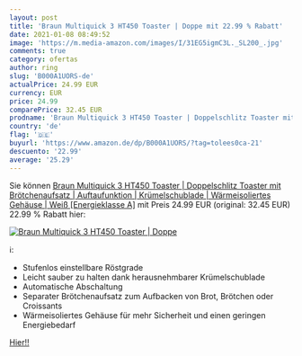 ```yaml
---
layout: post
title: 'Braun Multiquick 3 HT450 Toaster | Doppe mit 22.99 % Rabatt'
date: 2021-01-08 08:49:52
image: 'https://m.media-amazon.com/images/I/31EG5igmC3L._SL200_.jpg'
comments: true
category: ofertas
author: ring
slug: 'B000A1UORS-de'
actualPrice: 24.99 EUR
currency: EUR
price: 24.99
comparePrice: 32.45 EUR
prodname: 'Braun Multiquick 3 HT450 Toaster | Doppelschlitz Toaster mit Brötchenaufsatz | Auftaufunktion | Krümelschublade | Wärmeisoliertes Gehäuse | Weiß [Energieklasse A]'
country: 'de'
flag: '🇩🇪'
buyurl: 'https://www.amazon.de/dp/B000A1UORS/?tag=tolees0ca-21'
descuento: '22.99'
average: '25.29'
---
```


Sie können [Braun Multiquick 3 HT450 Toaster | Doppelschlitz Toaster mit Brötchenaufsatz | Auftaufunktion | Krümelschublade | Wärmeisoliertes Gehäuse | Weiß [Energieklasse A]](https://www.amazon.de/dp/B000A1UORS/?tag=tolees0ca-21) mit Preis 24.99 EUR (original: 32.45 EUR) 22.99 % Rabatt hier:

[![Braun Multiquick 3 HT450 Toaster | Doppe](https://m.media-amazon.com/images/I/31EG5igmC3L._SL200_.jpg)](https://www.amazon.de/dp/B000A1UORS/?tag=tolees0ca-21)

ℹ️:

- Stufenlos einstellbare Röstgrade
- Leicht sauber zu halten dank herausnehmbarer Krümelschublade
- Automatische Abschaltung
- Separater Brötchenaufsatz zum Aufbacken von Brot, Brötchen oder Croissants
- Wärmeisoliertes Gehäuse für mehr Sicherheit und einen geringen Energiebedarf

[Hier!!](https://www.amazon.de/dp/B000A1UORS/?tag=tolees0ca-21)
